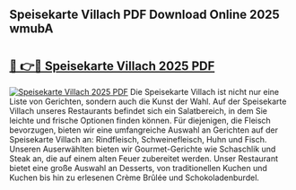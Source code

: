 ## Speisekarte Villach PDF Download Online 2025 wmubA

# <h2><a href="http://gc9z1o.nevu.top/?p=Speisekarte+Villach">🔗 👉🔴 Speisekarte Villach 2025 PDF</a></h2>

[![Speisekarte Villach 2025 PDF](https://i.imgur.com/dBaPXMq.png)](http://gc9z1o.nevu.top/?p=Speisekarte+Villach)
Die Speisekarte Villach ist nicht nur eine Liste von Gerichten, sondern auch die Kunst der Wahl. Auf der Speisekarte Villach unseres Restaurants befindet sich ein Salatbereich, in dem Sie leichte und frische Optionen finden können. Für diejenigen, die Fleisch bevorzugen, bieten wir eine umfangreiche Auswahl an Gerichten auf der Speisekarte Villach an: Rindfleisch, Schweinefleisch, Huhn und Fisch. Unseren Auserwählten bieten wir Gourmet-Gerichte wie Schaschlik und Steak an, die auf einem alten Feuer zubereitet werden. Unser Restaurant bietet eine große Auswahl an Desserts, von traditionellen Kuchen und Kuchen bis hin zu erlesenen Crème Brûlée und Schokoladenburdel.
